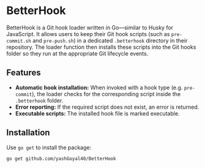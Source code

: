 # BetterHook

BetterHook is a Git hook loader written in Go—similar to Husky for JavaScript. It allows users to keep their Git hook scripts (such as `pre-commit.sh` and `pre-push.sh`) in a dedicated `.betterhook` directory in their repository. The loader function then installs these scripts into the Git hooks folder so they run at the appropriate Git lifecycle events.

## Features

- **Automatic hook installation:** When invoked with a hook type (e.g. `pre-commit`), the loader checks for the corresponding script inside the `.betterhook` folder.
- **Error reporting:** If the required script does not exist, an error is returned.
- **Executable scripts:** The installed hook file is marked executable.

## Installation

Use `go get` to install the package:

```bash
go get github.com/yashGoyal40/BetterHook
